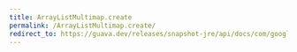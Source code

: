 ```yaml
---
title: ArrayListMultimap.create
permalink: /ArrayListMultimap.create/
redirect_to: https://guava.dev/releases/snapshot-jre/api/docs/com/google/common/collect/ArrayListMultimap.html#create--
---
```

